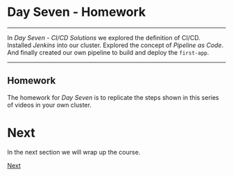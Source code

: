 # Day Seven - Homework

---

In _Day Seven - CI/CD Solutions_ we explored the definition of CI/CD.  Installed _Jenkins_ into our cluster.  Explored the concept of _Pipeline as Code_.  And finally created our own pipeline to build and deploy the `first-app`.

---

## Homework

The homework for _Day Seven_ is to replicate the steps shown in this series of videos in your own cluster.


# Next

In the next section we will wrap up the course.

[Next](../08-wrap-up/08-01.md)

